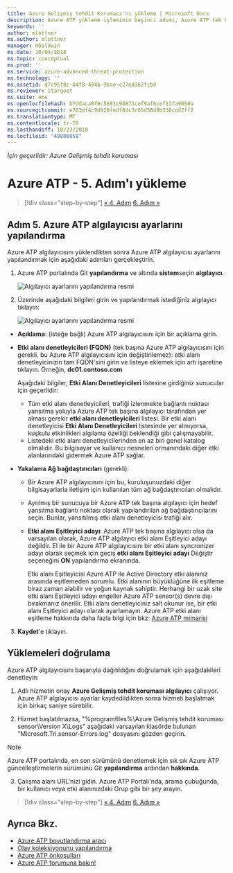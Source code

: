 ```yaml
---
title: Azure Gelişmiş tehdit Koruması'nı yükleme | Microsoft Docs
description: Azure ATP yükleme işleminin beşinci adımı, Azure ATP tek başına algılayıcı için ayarları yapılandırmanıza yardımcı olur.
keywords: ''
author: mlottner
ms.author: mlottner
manager: mbaldwin
ms.date: 10/04/2018
ms.topic: conceptual
ms.prod: ''
ms.service: azure-advanced-threat-protection
ms.technology: ''
ms.assetid: d7c95f8c-04f8-4946-9bae-c27ed362fcb0
ms.reviewer: itargoet
ms.suite: ems
ms.openlocfilehash: b7ddaca0f0c5691c90873cef9af6cef13fa9650a
ms.sourcegitcommit: e783df4c9d928fedf6dc3c65d58d9b530cdd2ff2
ms.translationtype: MT
ms.contentlocale: tr-TR
ms.lasthandoff: 10/23/2018
ms.locfileid: "49800058"
---
```

*İçin geçerlidir: Azure Gelişmiş tehdit koruması*



# <a name="install-azure-atp---step-5"></a>Azure ATP - 5. Adım'ı yükleme

> [!div class="step-by-step"]
> [« 4. Adım](install-atp-step4.md)
> [6. Adım »](install-atp-step6-vpn.md)



## <a name="step-5-configure-the-azure-atp-sensor-settings"></a>Adım 5. Azure ATP algılayıcısı ayarlarını yapılandırma
Azure ATP algılayıcısını yüklendikten sonra Azure ATP algılayıcısı ayarlarını yapılandırmak için aşağıdaki adımları gerçekleştirin.

1.  Azure ATP portalında Git **yapılandırma** ve altında **sistem**seçin **algılayıcı**.
   
     ![Algılayıcı ayarlarını yapılandırma resmi](media/atp-sensor-config.png)


2.  Üzerinde aşağıdaki bilgileri girin ve yapılandırmak istediğiniz algılayıcı tıklayın:

    ![Algılayıcı ayarlarını yapılandırma resmi](media/atp-sensor-config-2.png)

  - **Açıklama**: (isteğe bağlı) Azure ATP algılayıcısını için bir açıklama girin.
  - **Etki alanı denetleyicileri (FQDN)** (tek başına Azure ATP algılayıcısını için gerekli, bu Azure ATP algılayıcısını için değiştirilemez): etki alanı denetleyicinizin tam FQDN'sini girin ve listeye eklemek için artı işaretine tıklayın. Örneğin, **dc01.contoso.com**

      Aşağıdaki bilgiler, **Etki Alanı Denetleyicileri** listesine girdiğiniz sunucular için geçerlidir:
      - Tüm etki alanı denetleyicileri, trafiği izlenmekte bağlantı noktası yansıtma yoluyla Azure ATP tek başına algılayıcı tarafından yer alması gerekir **etki alanı denetleyicileri** listesi. Bir etki alanı denetleyicisi **Etki Alanı Denetleyicileri** listesinde yer almıyorsa, kuşkulu etkinlikleri algılama özelliği beklendiği gibi çalışmayabilir.
      - Listedeki etki alanı denetleyicilerinden en az biri genel katalog olmalıdır. Bu bilgisayar ve kullanıcı nesneleri ormanındaki diğer etki alanlarındaki gidermek Azure ATP sağlar.

  - **Yakalama Ağ bağdaştırıcıları** (gerekli):
   
     - Bir Azure ATP algılayıcısını için bu, kuruluşunuzdaki diğer bilgisayarlarla iletişim için kullanılan tüm ağ bağdaştırıcıları olmalıdır.
    - Ayrılmış bir sunucuya bir Azure ATP tek başına algılayıcı için hedef yansıtma bağlantı noktası olarak yapılandırılan ağ bağdaştırıcılarını seçin. Bunlar, yansıtılmış etki alanı denetleyicisi trafiği alır.

    - **Etki alanı Eşitleyici adayı**: Azure ATP tek başına algılayıcı olsa da varsayılan olarak, Azure ATP algılayıcı etki alanı Eşitleyici adayı değildir. El ile bir Azure ATP algılayıcısını bir etki alanı syncronizer adayı olarak seçmek için geçiş **etki alanı Eşitleyici adayı** Değiştir seçeneğini **ON** yapılandırma ekranında. 
    
        Etki alanı Eşitleyicisi Azure ATP ile Active Directory etki alanınız arasında eşitlemeden sorumlu. Etki alanının büyüklüğüne ilk eşitleme biraz zaman alabilir ve yoğun kaynak sahiptir. 
   Herhangi bir uzak site etki alanı Eşitleyici adayı engeller Azure ATP sensor(s) devre dışı bırakmanız önerilir.
   Etki alanı denetleyiciniz salt okunur ise, bir etki alanı Eşitleyici adayı olarak ayarlamayın. Azure ATP etki alanı eşitleme hakkında daha fazla bilgi için bkz: [Azure ATP mimarisi](atp-architecture.md#azure-atp-sensor-features)
  
3. **Kaydet**'e tıklayın.


## <a name="validate-installations"></a>Yüklemeleri doğrulama
Azure ATP algılayıcısını başarıyla dağıtıldığını doğrulamak için aşağıdakileri denetleyin:

1.  Adlı hizmetin onay **Azure Gelişmiş tehdit koruması algılayıcı** çalışıyor. Azure ATP algılayıcısı ayarlar kaydedildikten sonra hizmeti başlatmak için birkaç saniye sürebilir.

2.  Hizmet başlatılmazsa, "%programfiles%\Azure Gelişmiş tehdit koruması sensor\Version X\Logs" aşağıdaki varsayılan klasörde bulunan "Microsoft.Tri.sensor-Errors.log" dosyasını gözden geçirin.
 
 >[!NOTE]
 > Azure ATP portalında, en son sürümünü denetlemek için sık sık Azure ATP güncelleştirmelerin sürümünü Git **yapılandırma** ardından **hakkında**. 

3.  Çalışma alanı URL'nizi gidin. Azure ATP Portalı'nda, arama çubuğunda, bir kullanıcı veya etki alanınızdaki Grup gibi bir şey arayın.



> [!div class="step-by-step"]
> [« 4. Adım](install-atp-step4.md)
> [6. Adım »](install-atp-step6-vpn.md)



## <a name="see-also"></a>Ayrıca Bkz.

- [Azure ATP boyutlandırma aracı](http://aka.ms/aatpsizingtool)
- [Olay koleksiyonunu yapılandırma](configure-event-collection.md)
- [Azure ATP önkoşulları](atp-prerequisites.md)
- [Azure ATP forumuna bakın!](https://aka.ms/azureatpcommunity)

